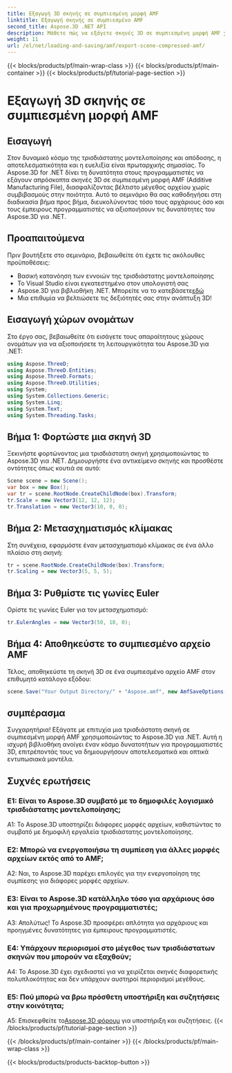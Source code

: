 ```yaml
---
title: Εξαγωγή 3D σκηνής σε συμπιεσμένη μορφή AMF
linktitle: Εξαγωγή σκηνής σε συμπιεσμένο AMF
second_title: Aspose.3D .NET API
description: Μάθετε πώς να εξάγετε σκηνές 3D σε συμπιεσμένη μορφή AMF χρησιμοποιώντας το Aspose.3D για .NET. Βελτιώστε τις αναπτυξιακές σας δεξιότητες με αυτόν τον οδηγό βήμα προς βήμα.
weight: 11
url: /el/net/loading-and-saving/amf/export-scene-compressed-amf/
---
```


{{< blocks/products/pf/main-wrap-class >}}
{{< blocks/products/pf/main-container >}}
{{< blocks/products/pf/tutorial-page-section >}}

# Εξαγωγή 3D σκηνής σε συμπιεσμένη μορφή AMF

## Εισαγωγή

Στον δυναμικό κόσμο της τρισδιάστατης μοντελοποίησης και απόδοσης, η αποτελεσματικότητα και η ευελιξία είναι πρωταρχικής σημασίας. Το Aspose.3D for .NET δίνει τη δυνατότητα στους προγραμματιστές να εξάγουν απρόσκοπτα σκηνές 3D σε συμπιεσμένη μορφή AMF (Additive Manufacturing File), διασφαλίζοντας βέλτιστο μέγεθος αρχείου χωρίς συμβιβασμούς στην ποιότητα. Αυτό το σεμινάριο θα σας καθοδηγήσει στη διαδικασία βήμα προς βήμα, διευκολύνοντας τόσο τους αρχάριους όσο και τους έμπειρους προγραμματιστές να αξιοποιήσουν τις δυνατότητες του Aspose.3D για .NET.

## Προαπαιτούμενα

Πριν βουτήξετε στο σεμινάριο, βεβαιωθείτε ότι έχετε τις ακόλουθες προϋποθέσεις:

- Βασική κατανόηση των εννοιών της τρισδιάστατης μοντελοποίησης
- Το Visual Studio είναι εγκατεστημένο στον υπολογιστή σας
-  Aspose.3D για βιβλιοθήκη .NET. Μπορείτε να το κατεβάσετε[εδώ](https://releases.aspose.com/3d/net/)
- Μια επιθυμία να βελτιώσετε τις δεξιότητές σας στην ανάπτυξη 3D!

## Εισαγωγή χώρων ονομάτων

Στο έργο σας, βεβαιωθείτε ότι εισάγετε τους απαραίτητους χώρους ονομάτων για να αξιοποιήσετε τη λειτουργικότητα του Aspose.3D για .NET:

```csharp
using Aspose.ThreeD;
using Aspose.ThreeD.Entities;
using Aspose.ThreeD.Formats;
using Aspose.ThreeD.Utilities;
using System;
using System.Collections.Generic;
using System.Linq;
using System.Text;
using System.Threading.Tasks;
```

## Βήμα 1: Φορτώστε μια σκηνή 3D

Ξεκινήστε φορτώνοντας μια τρισδιάστατη σκηνή χρησιμοποιώντας το Aspose.3D για .NET. Δημιουργήστε ένα αντικείμενο σκηνής και προσθέστε οντότητες όπως κουτιά σε αυτό:

```csharp
Scene scene = new Scene();
var box = new Box();
var tr = scene.RootNode.CreateChildNode(box).Transform;
tr.Scale = new Vector3(12, 12, 12);
tr.Translation = new Vector3(10, 0, 0);
```

## Βήμα 2: Μετασχηματισμός κλίμακας

Στη συνέχεια, εφαρμόστε έναν μετασχηματισμό κλίμακας σε ένα άλλο πλαίσιο στη σκηνή:

```csharp
tr = scene.RootNode.CreateChildNode(box).Transform;
tr.Scaling = new Vector3(5, 5, 5);
```

## Βήμα 3: Ρυθμίστε τις γωνίες Euler

Ορίστε τις γωνίες Euler για τον μετασχηματισμό:

```csharp
tr.EulerAngles = new Vector3(50, 10, 0);
```

## Βήμα 4: Αποθηκεύστε το συμπιεσμένο αρχείο AMF

Τέλος, αποθηκεύστε τη σκηνή 3D σε ένα συμπιεσμένο αρχείο AMF στον επιθυμητό κατάλογο εξόδου:

```csharp
scene.Save("Your Output Directory/" + "Aspose.amf", new AmfSaveOptions() { EnableCompression = false });
```

## συμπέρασμα

Συγχαρητήρια! Εξάγατε με επιτυχία μια τρισδιάστατη σκηνή σε συμπιεσμένη μορφή AMF χρησιμοποιώντας το Aspose.3D για .NET. Αυτή η ισχυρή βιβλιοθήκη ανοίγει έναν κόσμο δυνατοτήτων για προγραμματιστές 3D, επιτρέποντάς τους να δημιουργήσουν αποτελεσματικά και οπτικά εντυπωσιακά μοντέλα.

## Συχνές ερωτήσεις

### Ε1: Είναι το Aspose.3D συμβατό με το δημοφιλές λογισμικό τρισδιάστατης μοντελοποίησης;

A1: Το Aspose.3D υποστηρίζει διάφορες μορφές αρχείων, καθιστώντας το συμβατό με δημοφιλή εργαλεία τρισδιάστατης μοντελοποίησης.

### Ε2: Μπορώ να ενεργοποιήσω τη συμπίεση για άλλες μορφές αρχείων εκτός από το AMF;

A2: Ναι, το Aspose.3D παρέχει επιλογές για την ενεργοποίηση της συμπίεσης για διάφορες μορφές αρχείων.

### Ε3: Είναι το Aspose.3D κατάλληλο τόσο για αρχάριους όσο και για προχωρημένους προγραμματιστές;

Α3: Απολύτως! Το Aspose.3D προσφέρει απλότητα για αρχάριους και προηγμένες δυνατότητες για έμπειρους προγραμματιστές.

### Ε4: Υπάρχουν περιορισμοί στο μέγεθος των τρισδιάστατων σκηνών που μπορούν να εξαχθούν;

A4: Το Aspose.3D έχει σχεδιαστεί για να χειρίζεται σκηνές διαφορετικής πολυπλοκότητας και δεν υπάρχουν αυστηροί περιορισμοί μεγέθους.

### Ε5: Πού μπορώ να βρω πρόσθετη υποστήριξη και συζητήσεις στην κοινότητα;

 A5: Επισκεφθείτε το[Aspose.3D φόρουμ](https://forum.aspose.com/c/3d/18) για υποστήριξη και συζητήσεις.
{{< /blocks/products/pf/tutorial-page-section >}}

{{< /blocks/products/pf/main-container >}}
{{< /blocks/products/pf/main-wrap-class >}}

{{< blocks/products/products-backtop-button >}}
